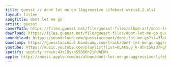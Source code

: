```yaml
---
title: guesst // dont let me go (Aggressive Lifeboat wkris6.2.als)
layout: listen
songTitle: dont let me go
artist: guesst
coverPath: https://files.guesst.net/file/guesst-files/album-art/dont-let-me-go-cover.jpeg
download: https://files.guesst.net/file/guesst-files/dont-let-me-go-guesst.zip
soundcloud: https://soundcloud.com/guesstaccount/dont-let-me-go?si=37a81adfadf340d5b6c2d6c7eac356e9&utm_source=clipboard&utm_medium=text&utm_campaign=social_sharing
bandcamp: https://guesstaccount.bandcamp.com/track/dont-let-me-go-aggressive-lifeboat-wkris62-als
youtube: https://music.youtube.com/playlist?list=OLAK5uy_k-8lFz5Nid7Fgh8pE2pjtZ68UpGMkIVtM&si=5fWZrqYzfSr81laG
spotify: spotify:track:43c1ByxoS5BDDh2jPUhEWN
apple: https://music.apple.com/us/album/dont-let-me-go-aggressive-lifeboat-wkris6-2-als-single/1754153847
---
```

